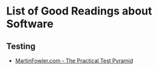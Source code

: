 # List of Good Readings about Software

## Testing

-   [MartinFowler.com - The Practical Test Pyramid](https://martinfowler.com/articles/practical-test-pyramid.html#ContractTests)
